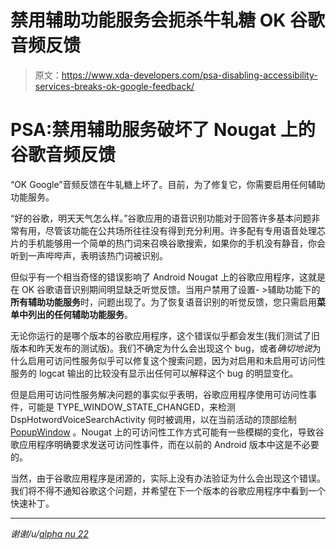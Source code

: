 # 禁用辅助功能服务会扼杀牛轧糖 OK 谷歌音频反馈

> 原文：<https://www.xda-developers.com/psa-disabling-accessibility-services-breaks-ok-google-feedback/>

# PSA:禁用辅助服务破坏了 Nougat 上的谷歌音频反馈

“OK Google”音频反馈在牛轧糖上坏了。目前，为了修复它，你需要启用任何辅助功能服务。

“好的谷歌，明天天气怎么样。”谷歌应用的语音识别功能对于回答许多基本问题非常有用，尽管该功能在公共场所往往没有得到充分利用。许多配有专用语音处理芯片的手机能够用一个简单的热门词来召唤谷歌搜索，如果你的手机没有静音，你会听到一声哔哔声，表明该热门词被识别。

但似乎有一个相当奇怪的错误影响了 Android Nougat 上的谷歌应用程序，这就是在 OK 谷歌语音识别期间明显缺乏听觉反馈。当用户禁用了设置- >辅助功能下的**所有辅助功能服务**时，问题出现了。为了恢复语音识别的听觉反馈，您只需启用**菜单中列出的任何辅助功能服务**。

无论你运行的是哪个版本的谷歌应用程序，这个错误似乎都会发生(我们测试了旧版本和昨天发布的测试版)。我们不确定为什么会出现这个 bug，或者*确切地说*为什么启用可访问性服务似乎可以修复这个搜索问题，因为对启用和未启用可访问性服务的 logcat 输出的比较没有显示出任何可以解释这个 bug 的明显变化。

但是启用可访问性服务解决问题的事实似乎表明，谷歌应用程序使用可访问性事件，可能是 TYPE_WINDOW_STATE_CHANGED，来检测 DspHotwordVoiceSearchActivity 何时被调用，以在当前活动的顶部绘制 [PopupWindow](https://developer.android.com/reference/android/widget/PopupWindow.html) 。Nougat 上的可访问性工作方式可能有一些模糊的变化，导致谷歌应用程序明确要求发送可访问性事件，而在以前的 Android 版本中这是不必要的。

当然，由于谷歌应用程序是闭源的，实际上没有办法验证为什么会出现这个错误。我们将不得不通知谷歌这个问题，并希望在下一个版本的谷歌应用程序中看到一个快速补丁。

* * *

*谢谢/u/[alpha nu 22](https://www.reddit.com/user/alphanu22)*